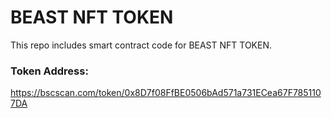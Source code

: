 # BEAST NFT TOKEN

This repo includes smart contract code for BEAST NFT TOKEN.

### Token Address: 
https://bscscan.com/token/0x8D7f08FfBE0506bAd571a731ECea67F7851107DA
